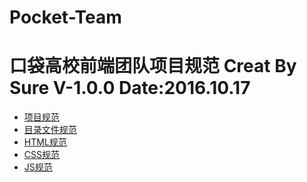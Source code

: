 # Pocket-Team
口袋高校前端团队项目规范
Creat By Sure  V-1.0.0 Date:2016.10.17 
========

* [项目规范](project-guideline.md)
* [目录文件规范](dir-guideline.md)
* [HTML规范](html-guideline.md)
* [CSS规范](css-guideline.md)
* [JS规范](js-guideline.md)

